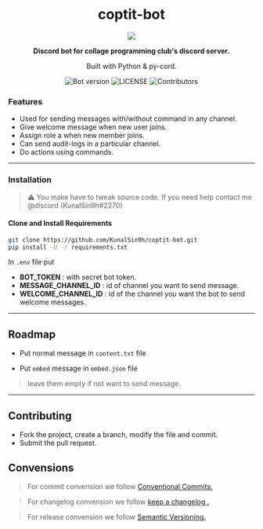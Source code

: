 <h1 align="center">coptit-bot</h1>

<p align="center">
  <img src="https://user-images.githubusercontent.com/82411321/177823799-7c34a3ad-047e-4605-8b2e-5803bdd2561f.png"/>
</p>
<p align="center"><strong>Discord bot for collage programming club's discord server.</strong></p>
<p align="center">
  Built with Python & py-cord.
</p>
<p align="center">
<img alt="Bot version" src="https://img.shields.io/github/v/release/KunalSin9h/coptit-bot?color=%23FFFF00&include_prereleases">
<img alt="LICENSE" src="https://img.shields.io/github/license/KunalSin9h/coptit-bot?color=%23FFC0CB">
<img alt="Contributors" src="https://img.shields.io/github/contributors/KunalSin9h/coptit-bot?color=%2300FF00.">
</p>

### Features

- Used for sending messages with/without command in any channel.
- Give welcome message when new user joins.
- Assign role a when new member joins.
- Can send audit-logs in a particular channel.
- Do actions using commands.
---
### Installation

> :warning:  You make have to tweak source code. If you need help contact me @discord (KunalSin9h#2270)

#### Clone and Install Requirements
```bash
git clone https://github.com/KunalSin9h/coptit-bot.git
pip install -U -r requirements.txt
```
In ```.env``` file put

- **BOT_TOKEN**  : with secret bot token.
- **MESSAGE_CHANNEL_ID** : id of channel you want to send message.
- **WELCOME_CHANNEL_ID** : id of the channel you want the bot to send welcome messages.

---
## Roadmap

- Put normal message in ```content.txt``` file

- Put ```embed``` message in ```embed.json``` file

> leave them empty if not want to send message.
---
## Contributing
- Fork the project, create a branch, modify the file and commit.
- Submit the pull request.

## Convensions
> For commit convension we follow [Conventional Commits.](https://www.conventionalcommits.org/en/v1.0.0/)

> For changelog convension we follow [keep a changelog
.](https://keepachangelog.com/en/1.0.0/)

> For release convension we follow [Semantic Versioning.](https://semver.org/#semantic-versioning-200)
